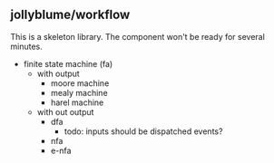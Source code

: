 ## jollyblume/workflow

This is a skeleton library. The component won't be ready for several minutes.

* finite state machine (fa)
  * with output
    * moore machine
    * mealy machine
    * harel machine
  * with out output
    * dfa
      * todo: inputs should be dispatched events?
    * nfa
    * e-nfa
